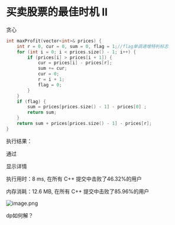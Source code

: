 # 买卖股票的最佳时机 II

贪心

````c++
int maxProfit(vector<int>& prices) {
	int r = 0, cur = 0, sum = 0, flag = 1;//flag单调递增特判标志
	for (int i = 0; i < prices.size() - 1; i++) {
		if (prices[i] > prices[i + 1]) {
			cur = prices[i] - prices[r];
			sum += cur;
			cur = 0;
			r = i + 1;
			flag = 0;
		}
	}
	if (flag) {
		sum = prices[prices.size() - 1] - prices[0] ;
		return sum;
	}
	return sum + prices[prices.size() - 1] - prices[r];
}
````

执行结果：

通过

显示详情

执行用时：8 ms, 在所有 C++ 提交中击败了46.32%的用户

内存消耗：12.6 MB, 在所有 C++ 提交中击败了85.96%的用户

![image.png](D:\NEW\Study\markdown\pic\alo.png)

dp如何解？